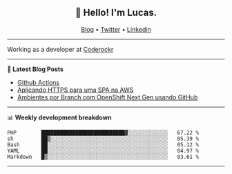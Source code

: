 <h2 align="center">👋 Hello! I'm Lucas.</h2>
<p align="center">
  <a href="https://www.lucassabreu.net.br/">Blog</a> •
  <a href="https://twitter.com/lucassabreu">Twitter</a> •
  <a href="https://www.linkedin.com/in/lucassantosabreu/">Linkedin</a>
</p>

---

Working as a developer at [Coderockr](https://github.com/Coderockr)

---

**📝 Latest Blog Posts**

<!-- BLOG-POST-LIST:START -->
- [Github Actions](https://www.lucassabreu.net.br/post/github-actions/)
- [Aplicando HTTPS para uma SPA na AWS](https://www.lucassabreu.net.br/post/aplicando-https-para-uma-spa-na-aws/)
- [Ambientes por Branch com OpenShift Next Gen usando GitHub](https://www.lucassabreu.net.br/post/ambientes-por-branch-com-openshift-next-gen-usando-github/)
<!-- BLOG-POST-LIST:END -->

---

📊 **Weekly development breakdown**
<!--START_SECTION:waka-->
```text
PHP        ███████████████████████████▓░░░░░░░░░░░░░   67.22 % 
sh         ██▒░░░░░░░░░░░░░░░░░░░░░░░░░░░░░░░░░░░░░░   05.39 % 
Bash       ██░░░░░░░░░░░░░░░░░░░░░░░░░░░░░░░░░░░░░░░   05.12 % 
YAML       ██░░░░░░░░░░░░░░░░░░░░░░░░░░░░░░░░░░░░░░░   04.97 % 
Markdown   █▒░░░░░░░░░░░░░░░░░░░░░░░░░░░░░░░░░░░░░░░   03.61 % 
```
<!--END_SECTION:waka-->

---
